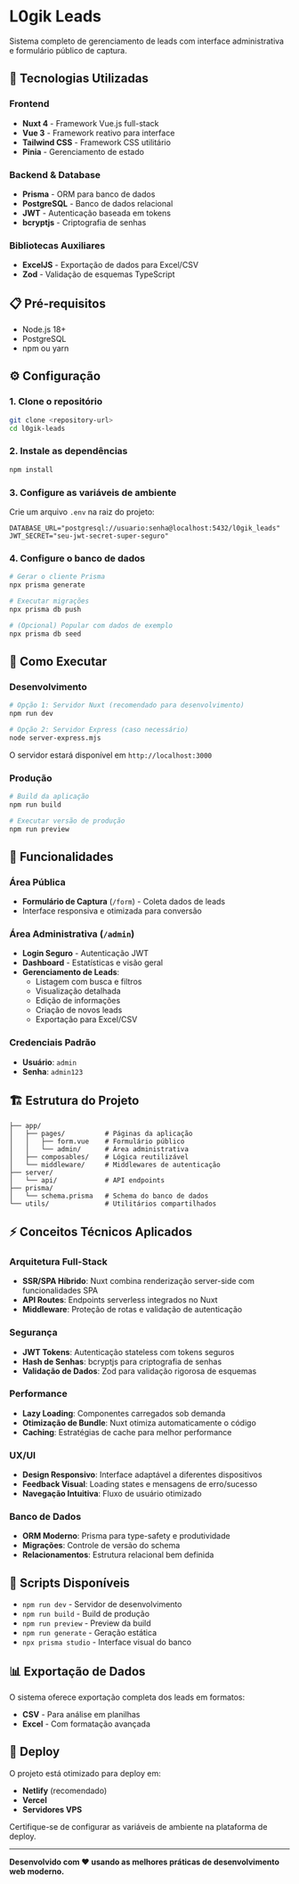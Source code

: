 # L0gik Leads

Sistema completo de gerenciamento de leads com interface administrativa e formulário público de captura.

## 🚀 Tecnologias Utilizadas

### Frontend
- **Nuxt 4** - Framework Vue.js full-stack
- **Vue 3** - Framework reativo para interface
- **Tailwind CSS** - Framework CSS utilitário
- **Pinia** - Gerenciamento de estado

### Backend & Database
- **Prisma** - ORM para banco de dados
- **PostgreSQL** - Banco de dados relacional
- **JWT** - Autenticação baseada em tokens
- **bcryptjs** - Criptografia de senhas

### Bibliotecas Auxiliares
- **ExcelJS** - Exportação de dados para Excel/CSV
- **Zod** - Validação de esquemas TypeScript

## 📋 Pré-requisitos

- Node.js 18+ 
- PostgreSQL
- npm ou yarn

## ⚙️ Configuração

### 1. Clone o repositório
```bash
git clone <repository-url>
cd l0gik-leads
```

### 2. Instale as dependências
```bash
npm install
```

### 3. Configure as variáveis de ambiente
Crie um arquivo `.env` na raiz do projeto:
```env
DATABASE_URL="postgresql://usuario:senha@localhost:5432/l0gik_leads"
JWT_SECRET="seu-jwt-secret-super-seguro"
```

### 4. Configure o banco de dados
```bash
# Gerar o cliente Prisma
npx prisma generate

# Executar migrações
npx prisma db push

# (Opcional) Popular com dados de exemplo
npx prisma db seed
```

## 🎯 Como Executar

### Desenvolvimento
```bash
# Opção 1: Servidor Nuxt (recomendado para desenvolvimento)
npm run dev

# Opção 2: Servidor Express (caso necessário)
node server-express.mjs
```
O servidor estará disponível em `http://localhost:3000`

### Produção
```bash
# Build da aplicação
npm run build

# Executar versão de produção
npm run preview
```

## 📱 Funcionalidades

### Área Pública
- **Formulário de Captura** (`/form`) - Coleta dados de leads
- Interface responsiva e otimizada para conversão

### Área Administrativa (`/admin`)
- **Login Seguro** - Autenticação JWT
- **Dashboard** - Estatísticas e visão geral
- **Gerenciamento de Leads**:
  - Listagem com busca e filtros
  - Visualização detalhada
  - Edição de informações
  - Criação de novos leads
  - Exportação para Excel/CSV

### Credenciais Padrão
- **Usuário**: `admin`
- **Senha**: `admin123`

## 🏗️ Estrutura do Projeto

```
├── app/
│   ├── pages/          # Páginas da aplicação
│   │   ├── form.vue    # Formulário público
│   │   └── admin/      # Área administrativa
│   ├── composables/    # Lógica reutilizável
│   └── middleware/     # Middlewares de autenticação
├── server/
│   └── api/            # API endpoints
├── prisma/
│   └── schema.prisma   # Schema do banco de dados
└── utils/              # Utilitários compartilhados
```

## ⚡ Conceitos Técnicos Aplicados

### Arquitetura Full-Stack
- **SSR/SPA Híbrido**: Nuxt combina renderização server-side com funcionalidades SPA
- **API Routes**: Endpoints serverless integrados no Nuxt
- **Middleware**: Proteção de rotas e validação de autenticação

### Segurança
- **JWT Tokens**: Autenticação stateless com tokens seguros
- **Hash de Senhas**: bcryptjs para criptografia de senhas
- **Validação de Dados**: Zod para validação rigorosa de esquemas

### Performance
- **Lazy Loading**: Componentes carregados sob demanda
- **Otimização de Bundle**: Nuxt otimiza automaticamente o código
- **Caching**: Estratégias de cache para melhor performance

### UX/UI
- **Design Responsivo**: Interface adaptável a diferentes dispositivos
- **Feedback Visual**: Loading states e mensagens de erro/sucesso
- **Navegação Intuitiva**: Fluxo de usuário otimizado

### Banco de Dados
- **ORM Moderno**: Prisma para type-safety e produtividade
- **Migrações**: Controle de versão do schema
- **Relacionamentos**: Estrutura relacional bem definida

## 🔧 Scripts Disponíveis

- `npm run dev` - Servidor de desenvolvimento
- `npm run build` - Build de produção
- `npm run preview` - Preview da build
- `npm run generate` - Geração estática
- `npx prisma studio` - Interface visual do banco

## 📊 Exportação de Dados

O sistema oferece exportação completa dos leads em formatos:
- **CSV** - Para análise em planilhas
- **Excel** - Com formatação avançada

## 🚀 Deploy

O projeto está otimizado para deploy em:
- **Netlify** (recomendado)
- **Vercel**
- **Servidores VPS**

Certifique-se de configurar as variáveis de ambiente na plataforma de deploy.

---

**Desenvolvido com ❤️ usando as melhores práticas de desenvolvimento web moderno.**